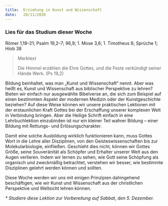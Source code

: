 ```yaml
---
title:  Erziehung in Kunst und Wissenschaft
date:   28/11/2020
---
```


### Lies für das Studium dieser Woche
Römer 1,18–21; Psalm 19,2–7; 96,9; 1\. Mose 3,6; 1\. Timotheus 6; Sprüche 1; Hiob 38

> <p>Merktext</p>
> Die Himmel erzählen die Ehre Gottes, und die Feste verkündigt seiner Hände Werk. (Ps 19,2)

Bildung beinhaltet, was man „Kunst und Wissenschaft“ nennt. Aber was heißt es, Kunst und Wissenschaft aus biblischer Perspektive zu lehren? Bieten wir einfach nur ausgewählte Bibelverse an, die sich zum Beispiel auf einen bestimmten Aspekt der modernen Medizin oder der Kunstgeschichte beziehen? Auf diese Weise können wir unsere praktischen Lektionen mit der erstaunlichen Kraft Gottes bei der Erschaffung unserer komplexen Welt in Verbindung bringen. Aber die Heilige Schrift einfach in eine Lehrbuchlektion einzubinden ist nur ein kleiner Teil wahrer Bildung – einer Bildung mit Rettungs- und Erlösungscharakter.

Damit eine solche Ausbildung wirklich funktionieren kann, muss Gottes Wort in die Lehre aller Disziplinen, von den Geisteswissenschaften bis zur Molekularbiologie, einfließen. Geschieht dies nicht, können wir Gottes Größe, seine Souveränität als Schöpfer und Erhalter unserer Welt aus den Augen verlieren. Indem wir lernen zu sehen, wie Gott seine Schöpfung als organisch und zweckmäßig betrachtet, verstehen wir besser, wie bestimmte Disziplinen gelehrt werden können und sollten.

Diese Woche werden wir uns mit einigen Prinzipien dahingehend beschäftigen, wie wir Kunst und Wissenschaft aus der christlichen Perspektive und Weltsicht lehren können.

_* Studiere diese Lektion zur Vorbereitung auf Sabbat, den 5. Dezember._
